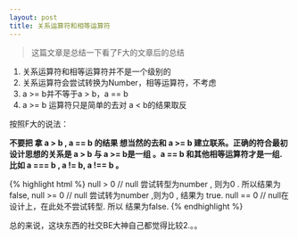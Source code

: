 ```yaml
---
layout: post
title: 关系运算符和相等运算符
---
```


> 这篇文章是总结一下看了F大的文章后的总结

1. 关系运算符和相等运算符并不是一个级别的
2. 关系运算符会尝试转换为Number，相等运算符，不考虑
3. a &gt;= b并不等于a &gt; b，a == b
4. a &gt;= b 运算符只是简单的去对 a &lt; b的结果取反

按照F大的说法：

**不要把 拿 a &gt; b ,  a == b 的结果 想当然的去和 a &gt;= b 建立联系。正确的符合最初设计思想的关系是  a &gt; b 与 a &gt;= b是一组 。a == b 和其他相等运算符才是一组. 比如  a === b , a != b, a !== b 。**

{% highlight html %}
null &gt; 0 //  null 尝试转型为number , 则为0 . 所以结果为 false,
null &gt;= 0 //  null 尝试转为number ,则为0 , 结果为 true.
null == 0 // null在设计上，在此处不尝试转型. 所以 结果为false.
{% endhighlight %}

总的来说，这块东西的社交BE大神自己都觉得比较2.。。
